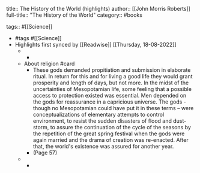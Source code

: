 title:: The History of the World (highlights)
author:: [[John Morris Roberts]]
full-title:: "The History of the World"
category:: #books

tags:: #[[Science]]

- #tags #[[Science]]
- Highlights first synced by [[Readwise]] [[Thursday, 18-08-2022]]
	- -
	- About religion #card
		- These gods demanded propitiation and submission in elaborate ritual. In return for this and for living a good life they would grant prosperity and length of days, but not more. In the midst of the uncertainties of Mesopotamian life, some feeling that a possible access to protection existed was essential. Men depended on the gods for reassurance in a capricious universe. The gods - though no Mesopotamian could have put it in these terms – were conceptualizations of elementary attempts to control environment, to resist the sudden disasters of flood and dust-storm, to assure the continuation of the cycle of the seasons by the repetition of the great spring festival when the gods were again married and the drama of creation was re-enacted. After that, the world's existence was assured for another year.
		- (Page 57)
	- -